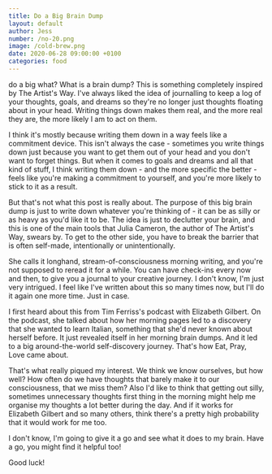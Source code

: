 ```yaml
---
title: Do a Big Brain Dump
layout: default
author: Jess
number: /no-20.png
image: /cold-brew.png
date: 2020-06-28 09:00:00 +0100
categories: food
---
```


do a big what? What is a brain dump? This is something completely inspired by The Artist's Way. I've always liked the idea of journalling to keep a log of your thoughts, goals, and dreams so they're no longer just thoughts floating about in your head. Writing things down makes them real, and the more real they are, the more likely I am to act on them.

I think it's mostly because writing them down in a way feels like a commitment device. This isn't always the case - sometimes you write things down just because you want to get them out of your head and you don't want to forget things. But when it comes to goals and dreams and all that kind of stuff, I think writing them down - and the more specific the better - feels like you're making a commitment to yourself, and you're more likely to stick to it as a result.

But that's not what this post is really about. The purpose of this big brain dump is just to write down whatever you're thinking of - it can be as silly or as heavy as you'd like it to be. The idea is just to declutter your brain, and this is one of the main tools that Julia Cameron, the author of The Artist's Way, swears by. To get to the other side, you have to break the barrier that is often self-made, intentionally or unintentionally.

She calls it longhand, stream-of-consciousness morning writing, and you're not supposed to reread it for a while. You can have check-ins every now and then, to give you a journal to your creative journey. I don't know, I'm just very intrigued. I feel like I've written about this so many times now, but I'll do it again one more time. Just in case.

I first heard about this from Tim Ferriss's podcast with Elizabeth Gilbert. On the podcast, she talked about how her morning pages led to a discovery that she wanted to learn Italian, something that she'd never known about herself before. It just revealed itself in her morning brain dumps. And it led to a big around-the-world self-discovery journey. That's how Eat, Pray, Love came about.

That's what really piqued my interest. We think we know ourselves, but how well? How often do we have thoughts that barely make it to our consciousness, that we miss them? Also I'd like to think that getting out silly, sometimes unnecessary thoughts first thing in the morning might help me organise my thoughts a lot better during the day. And if it works for Elizabeth Gilbert and so many others, think there's a pretty high probability that it would work for me too.

I don't know, I'm going to give it a go and see what it does to my brain. Have a go, you might find it helpful too!

Good luck!